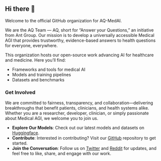 ## Hi there 👋

Welcome to the official GitHub organization for AQ-MedAI.

We are the AQ Team — AQ, short for “Answer your Questions,” an initiative from Ant Group. Our mission is to develop a universally accessible Medical AGI that provides trustworthy, evidence-based answers to health questions for everyone, everywhere.

This organization hosts our open-source work advancing AI for healthcare and medicine. Here you’ll find:
- Frameworks and tools for medical AI
- Models and training pipelines
- Datasets and benchmarks

### Get Involved

We are committed to fairness, transparency, and collaboration—delivering breakthroughs that benefit patients, clinicians, and health systems alike. Whether you are a researcher, developer, clinician, or simply passionate about Medical AGI, we welcome you to join us.

- **Explore Our Models**: Check out our latest models and datasets on [Huggingface](https://huggingface.co/AQ-MedAI).
- **Contribute**: Interested in contributing? Visit our [GitHub](https://github.com/AQ-MedAI) repository to get started.
- **Join the Conversation**: Follow us on [Twitter](https://x.com/AQ_MedAI) and [Reddit](https://www.reddit.com/r/AQ_MedAI/) for updates, and feel free to like, share, and engage with our work.

